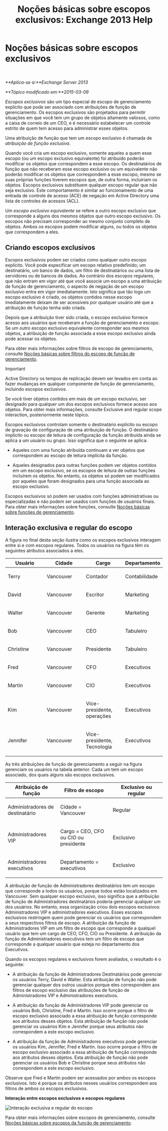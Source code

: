 ﻿---
title: 'Noções básicas sobre escopos exclusivos: Exchange 2013 Help'
TOCTitle: Noções básicas sobre escopos exclusivos
ms:assetid: 32492622-3b01-4e3b-8288-ed39525eea75
ms:mtpsurl: https://technet.microsoft.com/pt-br/library/Dd638110(v=EXCHG.150)
ms:contentKeyID: 50485277
ms.date: 05/22/2018
mtps_version: v=EXCHG.150
ms.translationtype: MT
---

# Noções básicas sobre escopos exclusivos

 

_**Aplica-se a:**Exchange Server 2013_

_**Tópico modificado em:**2015-03-09_

*Escopos exclusivos* são um tipo especial de escopo de gerenciamento explícito que pode ser associado com atribuições de função de gerenciamento. Os escopos exclusivos são projetados para permitir situações em que você tem um grupo de objetos altamente valiosos, como a caixa de correio de um CEO, e é necessário estabelecer um controle estrito de quem tem acesso para administrar esses objetos.

Uma atribuição de função que tem um escopo exclusivo é chamada de *atribuição de função exclusiva*.

Quando você cria um escopo exclusivo, somente aqueles a quem esse escopo (ou um escopo exclusivo equivalente) foi atribuído poderão modificar os objetos que correspondem a esse escopo. Os destinatários de função que não receberam esse escopo exclusivo ou um equivalente não poderão modificar os objetos que correspondem a esse escopo, mesmo se suas próprias funções tiverem escopos que, de outra forma, incluiriam os objetos. Escopos exclusivos substituem qualquer escopo regular que não seja exclusivo. Este comportamento é similar ao funcionamento de uma entrada de controle de acesso (ACE) de negação em Active Directory uma lista de controles de acessos (ACL).

Um *escopo exclusivo equivalente* se refere a outro escopo exclusivo que corresponde a alguns dos mesmos objetos que outro escopo exclusivo. Os escopos não precisam corresponder ao mesmo conjunto completo de objetos. Ambos os escopos podem modificar alguns, ou todos os objetos que correspondem a eles.

## Criando escopos exclusivos

Escopos exclusivos podem ser criados como qualquer outro escopo explícito. Você pode especificar um escopo relativo predefinido; um destinatário, um banco de dados, um filtro de destinatários ou uma lista de servidores ou de bancos de dados. Ao contrário dos escopos regulares, que não entram em vigor até que você associe um escopo a uma atribuição de função de gerenciamento, o aspecto de negação de um escopo exclusivo entra em vigor imediatamente. Isto significa que tão logo um escopo exclusivo é criado, os objetos contidos nesse escopo imediatamente deixam de ser acessíveis por qualquer usuário até que a atribuição de função tenha sido criada.

Depois que a atribuição tiver sido criada, o escopo exclusivo fornece acesso aos usuários que receberam a função de gerenciamento e escopo. Se um outro escopo exclusivo equivalente corresponder aos mesmos objetos, a atribuição de função associada a esse escopo exclusivo ainda pode acessar os objetos.

Para obter mais informações sobre filtros de escopo de gerenciamento, consulte [Noções básicas sobre filtros do escopo de função de gerenciamento](understanding-management-role-scope-filters-exchange-2013-help.md).


> [!IMPORTANT]
> Active Directory os tempos de replicação devem ser levados em conta ao fazer mudanças em qualquer componente de função de gerenciamento, incluindo escopos exclusivos.



Se você tiver objetos contidos em mais de um escopo exclusivo, ser designado para qualquer um dos escopos exclusivos fornece acesso aos objetos. Para obter mais informações, consulte Exclusive and regular scope interaction, posteriormente neste tópico.

Escopos exclusivos controlam somente o destinatário explícito ou escopo de gravação de configuração de uma atribuição de função. O destinatário implícito ou escopo de leitura de configuração da função atribuída ainda se aplica a um usuário ou grupo. Isso significa que o seguinte se aplica:

  - Aqueles com uma função atribuída continuam a ver objetos que correspondem ao escopo de leitura implícita da função.

  - Aqueles designados para outras funções podem ver objetos contidos em um escopo exclusivo, se os escopos de leitura de outras funções incluírem os objetos. No entanto, os objetos só podem ser modificados por aqueles que foram designados para uma função associada ao escopo exclusivo.

Escopos exclusivos só podem ser usados com funções administrativas ou especializadas e não podem ser usados com funções de usuários finais. Para obter mais informações sobre funções, consulte [Noções básicas sobre funções de gerenciamento](understanding-management-roles-exchange-2013-help.md).

## Interação exclusiva e regular do escopo

A figura no final desta seção ilustra como os escopos exclusivos interagem entre si e com escopos regulares. Todos os usuários na figura têm os seguintes atributos associados a eles.


<table>
<colgroup>
<col style="width: 25%" />
<col style="width: 25%" />
<col style="width: 25%" />
<col style="width: 25%" />
</colgroup>
<thead>
<tr class="header">
<th>Usuário</th>
<th>Cidade</th>
<th>Cargo</th>
<th>Departamento</th>
</tr>
</thead>
<tbody>
<tr class="odd">
<td><p>Terry</p></td>
<td><p>Vancouver</p></td>
<td><p>Contador</p></td>
<td><p>Contabilidade</p></td>
</tr>
<tr class="even">
<td><p>David</p></td>
<td><p>Vancouver</p></td>
<td><p>Escritor</p></td>
<td><p>Marketing</p></td>
</tr>
<tr class="odd">
<td><p>Walter</p></td>
<td><p>Vancouver</p></td>
<td><p>Gerente</p></td>
<td><p>Marketing</p></td>
</tr>
<tr class="even">
<td><p>Bob</p></td>
<td><p>Vancouver</p></td>
<td><p>CEO</p></td>
<td><p>Tabuleiro</p></td>
</tr>
<tr class="odd">
<td><p>Christine</p></td>
<td><p>Vancouver</p></td>
<td><p>Presidente</p></td>
<td><p>Tabuleiro</p></td>
</tr>
<tr class="even">
<td><p>Fred</p></td>
<td><p>Vancouver</p></td>
<td><p>CFO</p></td>
<td><p>Executivos</p></td>
</tr>
<tr class="odd">
<td><p>Martin</p></td>
<td><p>Vancouver</p></td>
<td><p>CIO</p></td>
<td><p>Executivos</p></td>
</tr>
<tr class="even">
<td><p>Kim</p></td>
<td><p>Vancouver</p></td>
<td><p>Vice-presidente, operações</p></td>
<td><p>Executivos</p></td>
</tr>
<tr class="odd">
<td><p>Jennifer</p></td>
<td><p>Vancouver</p></td>
<td><p>Vice-presidente, Tecnologia</p></td>
<td><p>Executivos</p></td>
</tr>
</tbody>
</table>


As três atribuições de função de gerenciamento a seguir na figura gerenciam os usuários na tabela anterior. Cada um tem um escopo associado, dos quais alguns são escopos exclusivos.


<table>
<colgroup>
<col style="width: 33%" />
<col style="width: 33%" />
<col style="width: 33%" />
</colgroup>
<thead>
<tr class="header">
<th>Atribuição de função</th>
<th>Filtro de escopo</th>
<th>Exclusivo ou regular</th>
</tr>
</thead>
<tbody>
<tr class="odd">
<td><p>Administradores de destinatário</p></td>
<td><p>Cidade = Vancouver</p></td>
<td><p>Regular</p></td>
</tr>
<tr class="even">
<td><p>Administradores VIP</p></td>
<td><p>Cargo = CEO, CFO ou CIO ou presidente</p></td>
<td><p>Exclusivo</p></td>
</tr>
<tr class="odd">
<td><p>Administradores executivos</p></td>
<td><p>Departamento = executivos</p></td>
<td><p>Exclusivo</p></td>
</tr>
</tbody>
</table>


A atribuição de função de Administradores destinatários tem um escopo que corresponde a todos os usuários, porque todos estão localizados em Vancouver. Sem qualquer escopo exclusivo, isso significa que a atribuição de função de Administradores destinatários poderia gerenciar qualquer um dos usuários. No entanto, essa organização criou dois escopos exclusivos: Administradores VIP e administradores executivos. Esses escopos exclusivos restringem quem pode gerenciar os usuários que correspondem a seus respectivos filtros de escopo. A atribuição da função de Administradores VIP em um filtro de escopo que corresponde a qualquel usuário que tem um cargo de CEO, CFO, CIO ou Presidente. A atribuição da função de Administradores executivos tem um filtro de escopo que corresponde a qualquer usuário que esteja no departamento dos Executivos.

Quando os escopos regulares e exclusivos forem avaliados, o resultado é o seguinte:

  - A atribuição da função de Administradores Destinatários pode gerenciar os usuários Terry, David e Walter. Esta atribuição de função não pode gerenciar qualquer dos outros usuários porque eles correspondem aos filtros de escopo exclusivo das atribuições de função de Administradores VIP e Administradores executivos.

  - A atribuição da função de Administradores VIP pode gerenciar os usuários Bob, Christine, Fred e Martin. Isso ocorre porque o filtro de escopo exclusivo associado a essa atribuição de função corresponde aos atributos desses objetos. Esta atribuição de função não pode gerenciar os usuários Kim e Jennifer porque seus atributos não correspondem a este escopo exclusivo.

  - A atribuição da função de Administradores executivos pode gerenciar os usuários Kim, Jennifer, Fred e Martin. Isso ocorre porque o filtro de escopo exclusivo associado a essa atribuição de função corresponde aos atributos desses objetos. Esta atribuição de função não pode gerenciar os usuários Bob e Christine porque seus atributos não correspondem a este escopo exclusivo.

Observe que Fred e Martin podem ser acessados por ambos os escopos exclusivos. Isto é porque os atributos nesses usuários correspondem aos filtros de ambos os escopos exclusivos.

**Interação entre escopos exclusivos e escopos regulares**

![Interação exclusiva e regular do escopo](images/Dd638110.0aa26d1d-1fa6-44d8-802d-83d75cd2624c(EXCHG.150).jpg "Interação exclusiva e regular do escopo")

Para obter mais informações sobre escopos de gerenciamento, consulte [Noções básicas sobre escopos da função de gerenciamento](understanding-management-role-scopes-exchange-2013-help.md).

